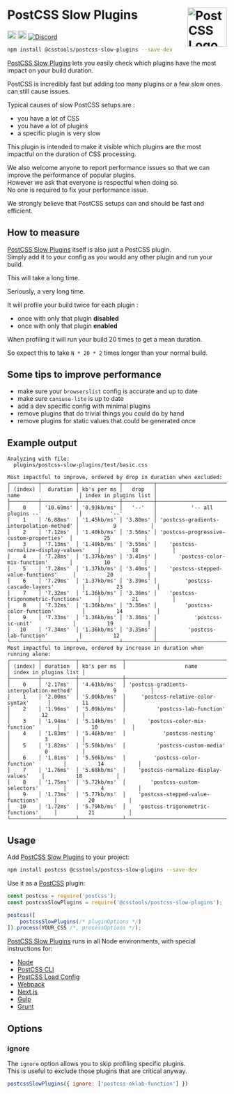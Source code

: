 # PostCSS Slow Plugins [<img src="https://postcss.github.io/postcss/logo.svg" alt="PostCSS Logo" width="90" height="90" align="right">][PostCSS]

[<img alt="npm version" src="https://img.shields.io/npm/v/@csstools/postcss-slow-plugins.svg" height="20">][npm-url] [<img alt="Build Status" src="https://github.com/csstools/postcss-plugins/workflows/test/badge.svg" height="20">][cli-url] [<img alt="Discord" src="https://shields.io/badge/Discord-5865F2?logo=discord&logoColor=white">][discord]

```bash
npm install @csstools/postcss-slow-plugins --save-dev
```

[PostCSS Slow Plugins] lets you easily check which plugins have the most impact on your build duration.

PostCSS is incredibly fast but adding too many plugins or a few slow ones can still cause issues.

Typical causes of slow PostCSS setups are :
- you have a lot of CSS
- you have a lot of plugins
- a specific plugin is very slow

This plugin is intended to make it visible which plugins are the most impactful on the duration of CSS processing.

We also welcome anyone to report performance issues so that we can improve the performance of popular plugins.  
However we ask that everyone is respectful when doing so.  
No one is required to fix your performance issue.

We strongly believe that PostCSS setups can and should be fast and efficient.


## How to measure

[PostCSS Slow Plugins] itself is also just a PostCSS plugin.  
Simply add it to your config as you would any other plugin and run your build.

This will take a long time.

Seriously, a very long time.

It will profile your build twice for each plugin :
- once with only that plugin **disabled**
- once with only that plugin **enabled**

When profiling it will run your build 20 times to get a mean duration.

So expect this to take `N * 20 * 2` times longer than your normal build.


## Some tips to improve performance

- make sure your `browserslist` config is accurate and up to date
- make sure `caniuse-lite` is up to date
- add a dev specific config with minimal plugins
- remove plugins that do trivial things you could do by hand
- remove plugins for static values that could be generated once


## Example output

```
Analyzing with file:
  plugins/postcss-slow-plugins/test/basic.css

Most impactful to improve, ordered by drop in duration when excluded:
┌─────────┬───────────┬─────────────┬──────────┬──────────────────────────────────────────┬───────────────────────┐
│ (index) │  duration │ kb's per ms │   drop   │                   name                   │ index in plugins list │
├─────────┼───────────┼─────────────┼──────────┼──────────────────────────────────────────┼───────────────────────┤
│    0    │ '10.69ms' │ '0.93kb/ms' │   '--'   │           '-- all plugins --'            │         '--'          │
│    1    │ '6.88ms'  │ '1.45kb/ms' │ '3.80ms' │ 'postcss-gradients-interpolation-method' │           9           │
│    2    │ '7.12ms'  │ '1.40kb/ms' │ '3.56ms' │ 'postcss-progressive-custom-properties'  │          25           │
│    3    │ '7.13ms'  │ '1.40kb/ms' │ '3.55ms' │    'postcss-normalize-display-values'    │          18           │
│    4    │ '7.28ms'  │ '1.37kb/ms' │ '3.41ms' │       'postcss-color-mix-function'       │          10           │
│    5    │ '7.28ms'  │ '1.37kb/ms' │ '3.40ms' │    'postcss-stepped-value-functions'     │          20           │
│    6    │ '7.29ms'  │ '1.37kb/ms' │ '3.39ms' │         'postcss-cascade-layers'         │          23           │
│    7    │ '7.32ms'  │ '1.36kb/ms' │ '3.36ms' │    'postcss-trigonometric-functions'     │          21           │
│    8    │ '7.32ms'  │ '1.36kb/ms' │ '3.36ms' │         'postcss-color-function'         │          14           │
│    9    │ '7.33ms'  │ '1.36kb/ms' │ '3.36ms' │            'postcss-ic-unit'             │          19           │
│   10    │ '7.34ms'  │ '1.36kb/ms' │ '3.35ms' │          'postcss-lab-function'          │          12           │
└─────────┴───────────┴─────────────┴──────────┴──────────────────────────────────────────┴───────────────────────┘
Most impactful to improve, ordered by increase in duration when running alone:
┌─────────┬───────────┬──────────────┬──────────────────────────────────────────┬───────────────────────┐
│ (index) │ duration  │ kb's per ms  │                   name                   │ index in plugins list │
├─────────┼───────────┼──────────────┼──────────────────────────────────────────┼───────────────────────┤
│    0    │ '2.17ms'  │ '4.61kb/ms'  │ 'postcss-gradients-interpolation-method' │           9           │
│    1    │ '2.00ms'  │ '5.00kb/ms'  │     'postcss-relative-color-syntax'      │          11           │
│    2    │ '1.96ms'  │ '5.09kb/ms'  │          'postcss-lab-function'          │          12           │
│    3    │ '1.94ms'  │ '5.14kb/ms'  │       'postcss-color-mix-function'       │          10           │
│    4    │ '1.83ms'  │ '5.46kb/ms'  │            'postcss-nesting'             │           3           │
│    5    │ '1.82ms'  │ '5.50kb/ms'  │          'postcss-custom-media'          │           0           │
│    6    │ '1.81ms'  │ '5.50kb/ms'  │         'postcss-color-function'         │          14           │
│    7    │ '1.76ms'  │ '5.68kb/ms'  │    'postcss-normalize-display-values'    │          18           │
│    8    │ '1.75ms'  │ '5.72kb/ms'  │        'postcss-custom-selectors'        │           4           │
│    9    │ '1.73ms'  │ '5.77kb/ms'  │    'postcss-stepped-value-functions'     │          20           │
│   10    │ '1.72ms'  │ '5.79kb/ms'  │    'postcss-trigonometric-functions'     │          21           │
└─────────┴───────────┴──────────────┴──────────────────────────────────────────┴───────────────────────┘
```

## Usage

Add [PostCSS Slow Plugins] to your project:

```bash
npm install postcss @csstools/postcss-slow-plugins --save-dev
```

Use it as a [PostCSS] plugin:

```js
const postcss = require('postcss');
const postcssSlowPlugins = require('@csstools/postcss-slow-plugins');

postcss([
	postcssSlowPlugins(/* pluginOptions */)
]).process(YOUR_CSS /*, processOptions */);
```

[PostCSS Slow Plugins] runs in all Node environments, with special
instructions for:

- [Node](INSTALL.md#node)
- [PostCSS CLI](INSTALL.md#postcss-cli)
- [PostCSS Load Config](INSTALL.md#postcss-load-config)
- [Webpack](INSTALL.md#webpack)
- [Next.js](INSTALL.md#nextjs)
- [Gulp](INSTALL.md#gulp)
- [Grunt](INSTALL.md#grunt)

## Options

### ignore

The `ignore` option allows you to skip profiling specific plugins.  
This is useful to exclude those plugins that are critical anyway.

```js
postcssSlowPlugins({ ignore: ['postcss-oklab-function'] })
```

[cli-url]: https://github.com/csstools/postcss-plugins/actions/workflows/test.yml?query=workflow/test

[discord]: https://discord.gg/bUadyRwkJS
[npm-url]: https://www.npmjs.com/package/@csstools/postcss-slow-plugins

[PostCSS]: https://github.com/postcss/postcss
[PostCSS Slow Plugins]: https://github.com/csstools/postcss-plugins/tree/main/plugins/postcss-slow-plugins
